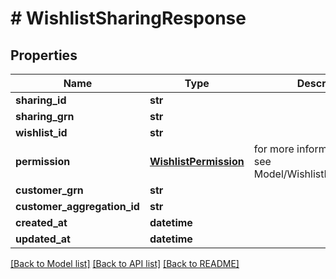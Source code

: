 # # WishlistSharingResponse


## Properties 


Name | Type | Description | Notes
------------ | ------------- | ------------- | -------------
**sharing_id**| **str** |   | [optional]
**sharing_grn**| **str** |   | [optional]
**wishlist_id**| **str** |   | [optional]
**permission**| [**WishlistPermission**](WishlistPermission.md) |  for more information please, see Model/WishlistPermission.php  | [optional]
**customer_grn**| **str** |   | [optional]
**customer_aggregation_id**| **str** |   | [optional]
**created_at**| **datetime** |   | [optional]
**updated_at**| **datetime** |   | [optional]


[[Back to Model list]](../../README.md#models) [[Back to API list]](../../README.md#endpoints) [[Back to README]](../../README.md)

